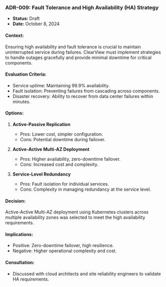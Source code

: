 
### **ADR-009: Fault Tolerance and High Availability (HA) Strategy**
- **Status:** Draft
- **Date:** October 8, 2024

#### **Context:**
Ensuring high availability and fault tolerance is crucial to maintain uninterrupted service during failures. ClearView must implement strategies to handle outages gracefully and provide minimal downtime for critical components.

#### **Evaluation Criteria:**
- Service uptime: Maintaining 99.9% availability.
- Fault isolation: Preventing failures from cascading across components.
- Disaster recovery: Ability to recover from data center failures within minutes.

#### **Options:**
1. **Active-Passive Replication**
   - Pros: Lower cost, simpler configuration.
   - Cons: Potential downtime during failover.

2. **Active-Active Multi-AZ Deployment**
   - Pros: Higher availability, zero-downtime failover.
   - Cons: Increased cost and complexity.

3. **Service-Level Redundancy**
   - Pros: Fault isolation for individual services.
   - Cons: Complexity in managing redundancy at the service level.

#### **Decision:**
Active-Active Multi-AZ deployment using Kubernetes clusters across multiple availability zones was selected to meet the high availability requirements.

#### **Implications:**
- Positive: Zero-downtime failover, high resilience.
- Negative: Higher operational complexity and cost.

#### **Consultation:**
- Discussed with cloud architects and site reliability engineers to validate HA requirements.

